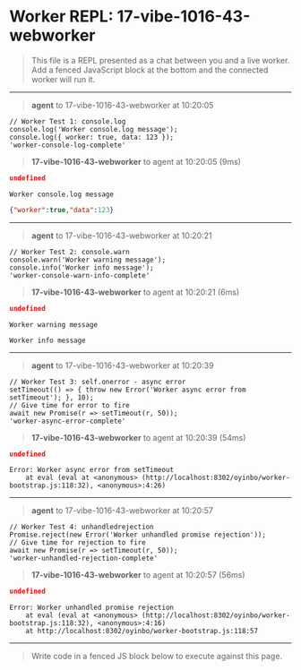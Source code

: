 # Worker REPL: 17-vibe-1016-43-webworker

> This file is a REPL presented as a chat between you and a live worker. Add a fenced JavaScript block at the bottom and the connected worker will run it.

----------------------------------------------------------------------

> **agent** to 17-vibe-1016-43-webworker at 10:20:05
```JS
// Worker Test 1: console.log
console.log('Worker console.log message');
console.log({ worker: true, data: 123 });
'worker-console-log-complete'
```


> **17-vibe-1016-43-webworker** to agent at 10:20:05 (9ms)
```JSON
undefined
```
```Text console.log
Worker console.log message
```
```JSON console.log
{"worker":true,"data":123}
```

----------------------------------------------------------------------

> **agent** to 17-vibe-1016-43-webworker at 10:20:21
```JS
// Worker Test 2: console.warn
console.warn('Worker warning message');
console.info('Worker info message');
'worker-console-warn-info-complete'
```


> **17-vibe-1016-43-webworker** to agent at 10:20:21 (6ms)
```JSON
undefined
```
```Text console.warn
Worker warning message
```
```Text console.info
Worker info message
```

----------------------------------------------------------------------

> **agent** to 17-vibe-1016-43-webworker at 10:20:39
```JS
// Worker Test 3: self.onerror - async error
setTimeout(() => { throw new Error('Worker async error from setTimeout'); }, 10);
// Give time for error to fire
await new Promise(r => setTimeout(r, 50));
'worker-async-error-complete'
```


> **17-vibe-1016-43-webworker** to agent at 10:20:39 (54ms)
```JSON
undefined
```
```self.onerror
Error: Worker async error from setTimeout
    at eval (eval at <anonymous> (http://localhost:8302/oyinbo/worker-bootstrap.js:118:32), <anonymous>:4:26)
```

----------------------------------------------------------------------

> **agent** to 17-vibe-1016-43-webworker at 10:20:57
```JS
// Worker Test 4: unhandledrejection
Promise.reject(new Error('Worker unhandled promise rejection'));
// Give time for rejection to fire
await new Promise(r => setTimeout(r, 50));
'worker-unhandled-rejection-complete'
```


> **17-vibe-1016-43-webworker** to agent at 10:20:57 (56ms)
```JSON
undefined
```
```unhandledrejection
Error: Worker unhandled promise rejection
    at eval (eval at <anonymous> (http://localhost:8302/oyinbo/worker-bootstrap.js:118:32), <anonymous>:4:16)
    at http://localhost:8302/oyinbo/worker-bootstrap.js:118:57
```

----------------------------------------------------------------------
> Write code in a fenced JS block below to execute against this page.

